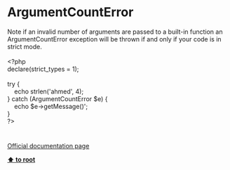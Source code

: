 # ArgumentCountError




<div class="phpcode"><span class="html">
Note if an invalid number of arguments are passed to a built-in function an ArgumentCountError exception will be thrown if and only if your code is in strict mode.<br><br><span class="default">&lt;?php<br></span><span class="keyword">declare(</span><span class="default">strict_types </span><span class="keyword">= </span><span class="default">1</span><span class="keyword">);<br><br>try {<br>&#xA0; &#xA0; echo </span><span class="default">strlen</span><span class="keyword">(</span><span class="string">&apos;ahmed&apos;</span><span class="keyword">, </span><span class="default">4</span><span class="keyword">);<br>} catch (</span><span class="default">ArgumentCountError $e</span><span class="keyword">) {<br>&#xA0; &#xA0; echo </span><span class="default">$e</span><span class="keyword">-&gt;</span><span class="default">getMessage</span><span class="keyword">()</span><span class="string">&apos;;<br>}<br>?&gt;</span>
</span>
</div>
  

#

[Official documentation page](https://www.php.net/manual/en/class.argumentcounterror.php)

**[⬆ to root](/)**